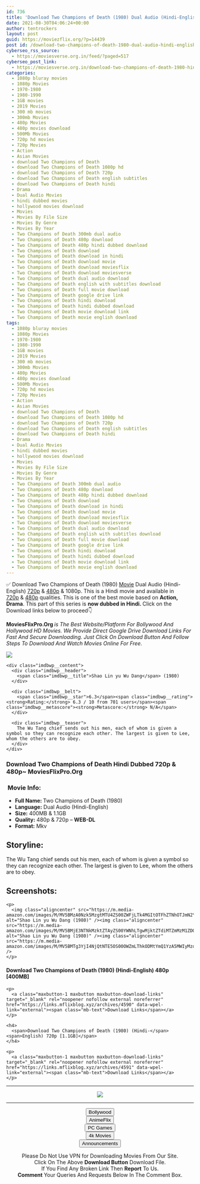 ```yaml
---
id: 736
title: 'Download Two Champions of Death (1980) Dual Audio (Hindi-English) 480p [400MB] || 720p [1.1GB]'
date: 2021-08-30T04:06:24+00:00
author: tentrockers
layout: post
guid: https://moviezflix.org/?p=14439
post id: /download-two-champions-of-death-1980-dual-audio-hindi-english-480p-400mb-720p-1-1gb/
cyberseo_rss_source:
  - https://moviesverse.org.in/feed/?paged=517
cyberseo_post_link:
  - https://moviesverse.org.in/download-two-champions-of-death-1980-hindi-480p-720p/
categories:
  - 1080p bluray movies
  - 1080p Movies
  - 1970-1980
  - 1980-1990
  - 1GB movies
  - 2019 Movies
  - 300 mb movies
  - 300mb Movies
  - 480p Movies
  - 480p movies download
  - 500Mb Movies
  - 720p hd movies
  - 720p Movies
  - Action
  - Asian Movies
  - download Two Champions of Death
  - download Two Champions of Death 1080p hd
  - download Two Champions of Death 720p
  - download Two Champions of Death english subtitles
  - download Two Champions of Death hindi
  - Drama
  - Dual Audio Movies
  - hindi dubbed movies
  - hollywood movies download
  - Movies
  - Movies By File Size
  - Movies By Genre
  - Movies By Year
  - Two Champions of Death 300mb dual audio
  - Two Champions of Death 480p download
  - Two Champions of Death 480p hindi dubbed download
  - Two Champions of Death download
  - Two Champions of Death download in hindi
  - Two Champions of Death download movie
  - Two Champions of Death download moviesflix
  - Two Champions of Death download moviesverse
  - Two Champions of Death dual audio download
  - Two Champions of Death english with subtitles download
  - Two Champions of Death full movie download
  - Two Champions of Death google drive link
  - Two Champions of Death hindi download
  - Two Champions of Death hindi dubbed download
  - Two Champions of Death movie download link
  - Two Champions of Death movie english download
tags:
  - 1080p bluray movies
  - 1080p Movies
  - 1970-1980
  - 1980-1990
  - 1GB movies
  - 2019 Movies
  - 300 mb movies
  - 300mb Movies
  - 480p Movies
  - 480p movies download
  - 500Mb Movies
  - 720p hd movies
  - 720p Movies
  - Action
  - Asian Movies
  - download Two Champions of Death
  - download Two Champions of Death 1080p hd
  - download Two Champions of Death 720p
  - download Two Champions of Death english subtitles
  - download Two Champions of Death hindi
  - Drama
  - Dual Audio Movies
  - hindi dubbed movies
  - hollywood movies download
  - Movies
  - Movies By File Size
  - Movies By Genre
  - Movies By Year
  - Two Champions of Death 300mb dual audio
  - Two Champions of Death 480p download
  - Two Champions of Death 480p hindi dubbed download
  - Two Champions of Death download
  - Two Champions of Death download in hindi
  - Two Champions of Death download movie
  - Two Champions of Death download moviesflix
  - Two Champions of Death download moviesverse
  - Two Champions of Death dual audio download
  - Two Champions of Death english with subtitles download
  - Two Champions of Death full movie download
  - Two Champions of Death google drive link
  - Two Champions of Death hindi download
  - Two Champions of Death hindi dubbed download
  - Two Champions of Death movie download link
  - Two Champions of Death movie english download
---
```

<div class="thecontent clearfix">
  <p>
    ✅ Download Two Champions of Death (1980) <a href="https://moviesverse.org.in/category/movies/" data-wpel-link="internal">Movie</a> Dual Audio (Hindi-English) <a href="https://moviesverse.org.in/720p-movies/" data-wpel-link="internal">720p</a>&nbsp;&&nbsp;<a href="https://moviesverse.org.in/480p-movies/" data-wpel-link="internal">480p</a> & 1080p. This is a Hindi movie and available in <a href="https://moviesverse.org.in/720p-movies/" data-wpel-link="internal">720p</a>&nbsp;&&nbsp;<a href="https://moviesverse.org.in/480p-movies/" data-wpel-link="internal">480p</a> qualities. This is one of the best movie based on <strong>Action, Drama</strong>. This part of this series is <strong>now dubbed in <span>Hindi.&nbsp;</span></strong><span>Click on the Download links below to proceed👇</span>
  </p>
  
  <p>
    <strong><span>MoviesFlixPro.Org&nbsp;</span></strong><em>is The Best Website/Platform For Bollywood And Hollywood HD Movies. We Provide Direct Google Drive Download Links For Fast And Secure Downloading. Just Click On Download Button And Follow Steps To&nbsp;Download And Watch Movies Online For Free.</em>
  </p>
  
  <div class="imdbwp imdbwp--movie dark">
    <div class="imdbwp__thumb">
      <a class="imdbwp__link" target="_blank" title="Shao Lin yu Wu Dang" href="https://www.imdb.com/title/tt0078428/" rel="nofollow external noopener noreferrer" data-wpel-link="external"><img class="imdbwp__img" src="https://m.media-amazon.com/images/M/MV5BOGNhODkzNjMtYmZmMy00YjYwLTk0NjMtMTA3OTNjMmY0OTZhXkEyXkFqcGdeQXVyMjAyNTEwOQ@@._V1_SX300.jpg" /></a>
    </div>
    
    <div class="imdbwp__content">
      <div class="imdbwp__header">
        <span class="imdbwp__title">Shao Lin yu Wu Dang</span> (1980)
      </div>
      
      <div class="imdbwp__belt">
        <span class="imdbwp__star">6.3</span><span class="imdbwp__rating"><strong>Rating:</strong> 6.3 / 10 from 701 users</span><span class="imdbwp__metascore"><strong>Metascore:</strong> N/A</span>
      </div>
      
      <div class="imdbwp__teaser">
        The Wu Tang chief sends out his men, each of whom is given a symbol so they can recognize each other. The largest is given to Lee, whom the others are to obey.
      </div>
    </div>
  </div>
  
  <h3>
    <span>Download Two Champions of Death Hindi Dubbed 720p & 480p~ MoviesFlixPro.Org</span>
  </h3>
  
  <h3>
    <span>&nbsp;Movie Info:&nbsp;</span>
  </h3>
  
  <ul>
    <li>
      <strong>Full Name: </strong>Two Champions of Death (1980)
    </li>
    <li>
      <strong>Language:</strong> Dual Audio (Hindi-English)
    </li>
    <li>
      <strong>Size:</strong> 400MB & 1.1GB
    </li>
    <li>
      <strong>Quality:</strong> 480p & 720p – <span><strong>WEB-DL</strong></span>
    </li>
    <li>
      <strong>Format:</strong>&nbsp;Mkv
    </li>
  </ul>
  
  <h2>
    <span>Storyline:</span>
  </h2>
  
  <p>
    The Wu Tang chief sends out his men, each of whom is given a symbol so they can recognize each other. The largest is given to Lee, whom the others are to obey.
  </p>
  
  <div class="summary_text">
    <h2>
      <span>Screenshots:</span>
    </h2>
    
    <p>
      <img class="aligncenter" src="https://m.media-amazon.com/images/M/MV5BMzA0Nzk5MzgtMTU4ZS00ZWFjLTk4MGItOTFhZTNhOTJmN2Y0XkEyXkFqcGdeQXVyMjUyNDk2ODc@._V1_QL50_.jpg" alt="Shao Lin yu Wu Dang (1980)" /><img class="aligncenter" src="https://m.media-amazon.com/images/M/MV5BMjE3NTNkMzktZTAyZS00YWNhLTgwMjktZTdiMTZmMzM1ZDQxXkEyXkFqcGdeQXVyMjUyNDk2ODc@._V1_QL50_.jpg" alt="Shao Lin yu Wu Dang (1980)" /><img class="aligncenter" src="https://m.media-amazon.com/images/M/MV5BMTg3YjI4NjQtNTE5OS00OWZmLThkODMtYmQ1YzA5MWIyMzdjXkEyXkFqcGdeQXVyMjUyNDk2ODc@._V1_QL50_.jpg" />
    </p>
  </div>
  
  <div class="inline canwrap">
    <h4>
      <span>Download Two Champions of Death (1980) (Hindi-English) </span><span>480p&nbsp; [400MB]</span>
    </h4>
    
    <p>
      <a class="maxbutton-1 maxbutton maxbutton-download-links" target="_blank" rel="noopener nofollow external noreferrer" href="https://links.mflixblog.xyz/archives/4590" data-wpel-link="external"><span class="mb-text">Download Links</span></a>
    </p>
    
    <h4>
      <span>Download Two Champions of Death (1980) (Hindi-</span><span>English) 720p [1.1GB]</span>
    </h4>
    
    <p>
      <a class="maxbutton-1 maxbutton maxbutton-download-links" target="_blank" rel="noopener nofollow external noreferrer" href="https://links.mflixblog.xyz/archives/4591" data-wpel-link="external"><span class="mb-text">Download Links</span></a>
    </p>
  </div>
</div>

<center>
  </p> 
  
  <hr />
  
  <p>
    <a href="http://gdrivepro.xyz/join.php" data-wpel-link="external" target="_blank" rel="nofollow external noopener noreferrer"><img src="https://i.imgur.com/FhMdWdW.png" /></a>
  </p>
  
  <hr />
  
  <p>
    <a href="https://dogemovies.xyz" target="_blank" data-wpel-link="external" rel="nofollow external noopener noreferrer"><button class="button button5">Bollywood</button></a><br /> <a href="https://animeflix.in" target="_blank" data-wpel-link="external" rel="nofollow external noopener noreferrer"><button class="button button5">AnimeFlix</button></a><br /> <a href="https://gamesflix.net/" target="_blank" data-wpel-link="external" rel="nofollow external noopener noreferrer"><button class="button button5">PC Games</button></a><br /> <a href="https://uhdmovies.in" target="_blank" data-wpel-link="external" rel="nofollow external noopener noreferrer"><button class="button button5">4k Movies</button></a><br /> <a href="https://moviesverse.org.in/announcements/" target="_blank" data-wpel-link="internal" rel="noopener"><button class="button button5">Announcements</button></a>
  </p>
  
  <div class="alert alert-danger">
    Please Do Not Use VPN for Downloading Movies From Our Site.
  </div>
  
  <div class="alert alert-success">
    Click On The Above <strong>Download Button</strong> Download File.
  </div>
  
  <div class="alert alert-warning">
    If You Find Any Broken Link Then <strong>Report</strong> To Us.
  </div>
  
  <div class="alert alert-info">
    <strong>Comment</strong> Your Queries And Requests Below In The Comment Box.
  </div>
  
  <p>
    </center>
  </p>